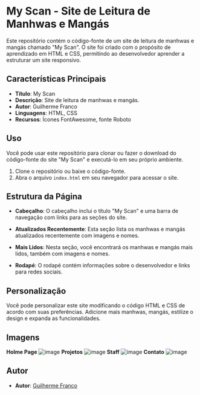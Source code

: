 # My Scan - Site de Leitura de Manhwas e Mangás

Este repositório contém o código-fonte de um site de leitura de manhwas e mangás chamado "My Scan". O site foi criado com o propósito de aprendizado em HTML e CSS, permitindo ao desenvolvedor aprender a estruturar um site responsivo.

## Características Principais

- **Título**: My Scan
- **Descrição**: Site de leitura de manhwas e mangás.
- **Autor**: Guilherme Franco
- **Linguagens**: HTML, CSS
- **Recursos**: Ícones FontAwesome, fonte Roboto

## Uso

Você pode usar este repositório para clonar ou fazer o download do código-fonte do site "My Scan" e executá-lo em seu próprio ambiente.

1. Clone o repositório ou baixe o código-fonte.
2. Abra o arquivo `index.html` em seu navegador para acessar o site.

## Estrutura da Página

- **Cabeçalho**: O cabeçalho inclui o título "My Scan" e uma barra de navegação com links para as seções do site.

- **Atualizados Recentemente**: Esta seção lista os manhwas e mangás atualizados recentemente com imagens e nomes.

- **Mais Lidos**: Nesta seção, você encontrará os manhwas e mangás mais lidos, também com imagens e nomes.

- **Rodapé**: O rodapé contém informações sobre o desenvolvedor e links para redes sociais.

## Personalização

Você pode personalizar este site modificando o código HTML e CSS de acordo com suas preferências. Adicione mais manhwas, mangás, estilize o design e expanda as funcionalidades.

## Imagens
**Holme Page**
![image](https://github.com/Guilhermwn/Portfolio_HTML/assets/32494940/33dec850-0b7c-4d30-8e18-e3326abbbaa6)
**Projetos**
![image](https://github.com/Guilhermwn/Portfolio_HTML/assets/32494940/97216b47-2399-41f5-b6af-e7bad24e069b)
**Staff**
![image](https://github.com/Guilhermwn/Portfolio_HTML/assets/32494940/4407cc25-8266-4281-96ec-35a9b683559a)
**Contato**
![image](https://github.com/Guilhermwn/Portfolio_HTML/assets/32494940/a2e390b6-7127-4d17-91db-511e51f619a2)

## Autor

- **Autor**: [Guilherme Franco](https://github.com/Guilhermwn)
